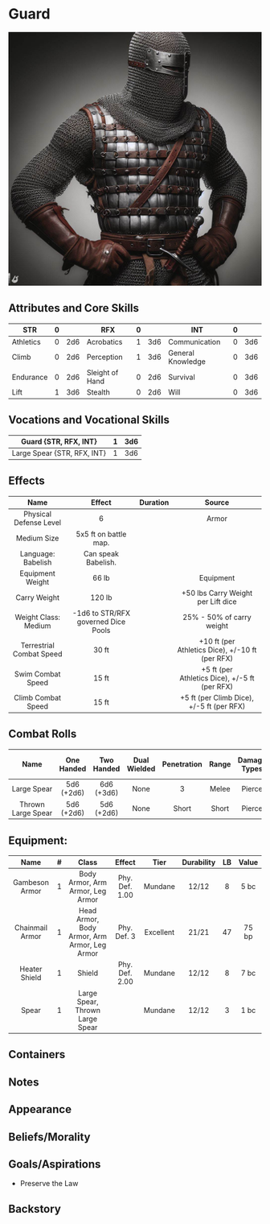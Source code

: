 # Guard

![Art](Guard.jpg)

## Attributes and Core Skills

| STR       | 0 |    | RFX             | 0 |    | INT               | 0 |    |
| --------- | :-: | :-: | --------------- | :-: | :-: | ----------------- | :-: | :-: |
| Athletics | 0 | 2d6 | Acrobatics      | 1 | 3d6 | Communication     | 0 | 3d6 |
| Climb     | 0 | 2d6 | Perception      | 1 | 3d6 | General Knowledge | 0 | 3d6 |
| Endurance | 0 | 2d6 | Sleight of Hand | 0 | 2d6 | Survival          | 0 | 3d6 |
| Lift      | 1 | 3d6 | Stealth         | 0 | 2d6 | Will              | 0 | 3d6 |

## Vocations and Vocational Skills

| Guard {STR, RFX, INT}        | 1 | 3d6 |
| ---------------------------- | :-: | :-: |
| Large Spear {STR, RFX, INT} | 1 | 3d6 |

## Effects

|           Name           |               Effect               | Duration |                      Source                      |
| :----------------------: | :---------------------------------: | :------: | :----------------------------------------------: |
|  Physical Defense Level  |                  6                  |          |                      Armor                      |
|       Medium Size       |        5x5 ft on battle map.        |          |                                                  |
|    Language: Babelish    |         Can speak Babelish.         |          |                                                  |
|     Equipment Weight     |                66 lb                |          |                    Equipment                    |
|       Carry Weight       |               120 lb               |          |        +50 lbs Carry Weight per Lift dice        |
|      Weight Class: Medium      | -1d6 to STR/RFX governed Dice Pools |          |            25% - 50% of carry weight            |
| Terrestrial Combat Speed |                30 ft                |          | +10 ft (per Athletics Dice), +/-10 ft (per RFX) |
|    Swim Combat Speed    |                15 ft                |          |  +5 ft (per Athletics Dice), +/-5 ft (per RFX)  |
|    Climb Combat Speed    |                15 ft                |          |    +5 ft (per Climb Dice), +/-5 ft (per RFX)    |

## Combat Rolls

|        Name        | One<br />Handed | Two<br />Handed | Dual<br />Wielded | Penetration | Range | Damage<br />Types | Engageable<br />Opponents | Area Of<br />Effect | Resource<br />Class |
| :----------------: | :-------------: | :-------------: | :---------------: | :---------: | :---: | :---------------: | :-----------------------: | :-----------------: | :-----------------: |
|    Large Spear    | 5d6<br />(+2d6) | 6d6<br />(+3d6) |       None       |      3      | Melee |      Pierce      |        Rapid Max 2        |        None        |        None        |
| Thrown Large Spear | 5d6<br />(+2d6) | 5d6<br />(+2d6) |       None       |    Short    | Short |      Pierce      |         Standard         |        None        |        None        |

## Equipment:

|      Name      | # |                    Class                    |     Effect     |   Tier   | Durability | LB | Value |
| :-------------: | :-: | :------------------------------------------: | :------------: | :-------: | :--------: | :-: | :---: |
| Gambeson Armor | 1 |       Body Armor, Arm Armor, Leg Armor       | Phy. Def. 1.00 |  Mundane  |   12/12   | 8 | 5 bc |
| Chainmail Armor | 1 | Head Armor, Body Armor, Arm Armor, Leg Armor |  Phy. Def. 3  | Excellent |   21/21   | 47 | 75 bp |
|  Heater Shield  | 1 |                    Shield                    | Phy. Def. 2.00 |  Mundane  |   12/12   | 8 | 7 bc |
|      Spear      | 1 |       Large Spear, Thrown Large Spear       |                |  Mundane  |   12/12   | 3 | 1 bc |

## Containers

## Notes

## Appearance

## Beliefs/Morality

## Goals/Aspirations

- Preserve the Law

## Backstory
